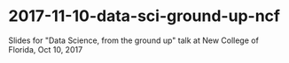# 2017-11-10-data-sci-ground-up-ncf
Slides for "Data Science, from the ground up" talk at New College of Florida, Oct 10, 2017
